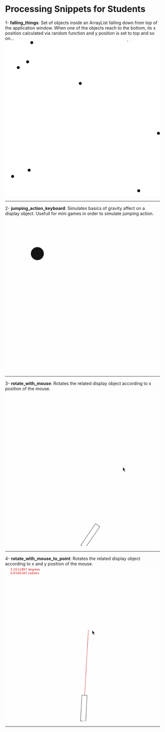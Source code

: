 # Processing Snippets for Students


1- **falling_things**: Set of objects inside an ArrayList falling down from top of the application window. When one of the objects reach to the bottom, its x position calculated via random function and y position is set to top and so on...
![falling things](./falling_things/falling_thingsw.gif)

---
2- **jumping_action_keyboard**: Simulates basics of gravity affect on a display object. Usefull for mini games in order to simulate jumping action.  
![falling things](./jumping_action_keyboard/jumping_action_via_keyboard.gif)

---
3- **rotate_with_mouse**: Rotates the related display object according to x position of the mouse.
![falling things](./rotate_with_mouse/rotate_with_mouse_Pos_X.gif)

---
4- **rotate_with_mouse_to_point**: Rotates the related display object according to x and y position of the mouse.
![falling things](./rotate_with_mouse_to_point/rotate_with_mouse_Pos_X_Y.gif)

---